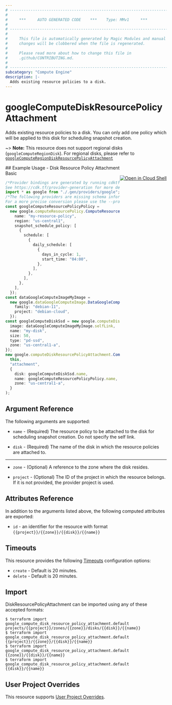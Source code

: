 ```yaml
---
# ----------------------------------------------------------------------------
#
#     ***     AUTO GENERATED CODE    ***    Type: MMv1     ***
#
# ----------------------------------------------------------------------------
#
#     This file is automatically generated by Magic Modules and manual
#     changes will be clobbered when the file is regenerated.
#
#     Please read more about how to change this file in
#     .github/CONTRIBUTING.md.
#
# ----------------------------------------------------------------------------
subcategory: "Compute Engine"
description: |-
  Adds existing resource policies to a disk.
---
```


# googleComputeDiskResourcePolicyAttachment

Adds existing resource policies to a disk. You can only add one policy
which will be applied to this disk for scheduling snapshot creation.

\~> **Note:** This resource does not support regional disks (`googleComputeRegionDisk`). For regional disks, please refer to [`googleComputeRegionDiskResourcePolicyAttachment`](https://registry.terraform.io/providers/hashicorp/google/latest/docs/resources/compute_region_disk_resource_policy_attachment)

<div class = "oics-button" style="float: right; margin: 0 0 -15px">
  <a href="https://console.cloud.google.com/cloudshell/open?cloudshell_git_repo=https%3A%2F%2Fgithub.com%2Fterraform-google-modules%2Fdocs-examples.git&cloudshell_working_dir=disk_resource_policy_attachment_basic&cloudshell_image=gcr.io%2Fgraphite-cloud-shell-images%2Fterraform%3Alatest&open_in_editor=main.tf&cloudshell_print=.%2Fmotd&cloudshell_tutorial=.%2Ftutorial.md" target="_blank">
    <img alt="Open in Cloud Shell" src="//gstatic.com/cloudssh/images/open-btn.svg" style="max-height: 44px; margin: 32px auto; max-width: 100%;">
  </a>
</div>
## Example Usage - Disk Resource Policy Attachment Basic

```typescript
/*Provider bindings are generated by running cdktf get.
See https://cdk.tf/provider-generation for more details.*/
import * as google from "./.gen/providers/google";
/*The following providers are missing schema information and might need manual adjustments to synthesize correctly: google.
For a more precise conversion please use the --provider flag in convert.*/
const googleComputeResourcePolicyPolicy =
  new google.computeResourcePolicy.ComputeResourcePolicy(this, "policy", {
    name: "my-resource-policy",
    region: "us-central1",
    snapshot_schedule_policy: [
      {
        schedule: [
          {
            daily_schedule: [
              {
                days_in_cycle: 1,
                start_time: "04:00",
              },
            ],
          },
        ],
      },
    ],
  });
const dataGoogleComputeImageMyImage =
  new google.dataGoogleComputeImage.DataGoogleComputeImage(this, "my_image", {
    family: "debian-11",
    project: "debian-cloud",
  });
const googleComputeDiskSsd = new google.computeDisk.ComputeDisk(this, "ssd", {
  image: dataGoogleComputeImageMyImage.selfLink,
  name: "my-disk",
  size: 50,
  type: "pd-ssd",
  zone: "us-central1-a",
});
new google.computeDiskResourcePolicyAttachment.ComputeDiskResourcePolicyAttachment(
  this,
  "attachment",
  {
    disk: googleComputeDiskSsd.name,
    name: googleComputeResourcePolicyPolicy.name,
    zone: "us-central1-a",
  }
);

```

## Argument Reference

The following arguments are supported:

*   `name` -
    (Required)
    The resource policy to be attached to the disk for scheduling snapshot
    creation. Do not specify the self link.

*   `disk` -
    (Required)
    The name of the disk in which the resource policies are attached to.

***

*   `zone` -
    (Optional)
    A reference to the zone where the disk resides.

*   `project` - (Optional) The ID of the project in which the resource belongs.
    If it is not provided, the provider project is used.

## Attributes Reference

In addition to the arguments listed above, the following computed attributes are exported:

* `id` - an identifier for the resource with format `{{project}}/{{zone}}/{{disk}}/{{name}}`

## Timeouts

This resource provides the following
[Timeouts](https://developer.hashicorp.com/terraform/plugin/sdkv2/resources/retries-and-customizable-timeouts) configuration options:

* `create` - Default is 20 minutes.
* `delete` - Default is 20 minutes.

## Import

DiskResourcePolicyAttachment can be imported using any of these accepted formats:

```console
$ terraform import google_compute_disk_resource_policy_attachment.default projects/{{project}}/zones/{{zone}}/disks/{{disk}}/{{name}}
$ terraform import google_compute_disk_resource_policy_attachment.default {{project}}/{{zone}}/{{disk}}/{{name}}
$ terraform import google_compute_disk_resource_policy_attachment.default {{zone}}/{{disk}}/{{name}}
$ terraform import google_compute_disk_resource_policy_attachment.default {{disk}}/{{name}}
```

## User Project Overrides

This resource supports [User Project Overrides](https://registry.terraform.io/providers/hashicorp/google/latest/docs/guides/provider_reference#user_project_override).
